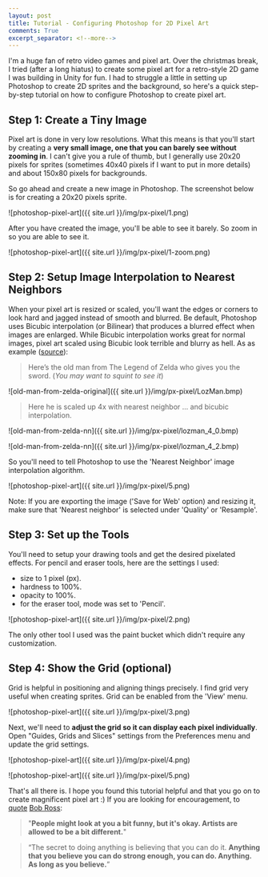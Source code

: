 ```yaml
---
layout: post
title: Tutorial - Configuring Photoshop for 2D Pixel Art
comments: True
excerpt_separator: <!--more-->
---
```


I'm a huge fan of retro video games and pixel art. Over the christmas break, I tried (after a long hiatus) to create some pixel art for a retro-style 2D game I was building in Unity for fun. I had to struggle a little in setting up Photoshop to create 2D sprites and the background, so here's a quick step-by-step tutorial on how to configure Photoshop to create pixel art.

## Step 1: Create a Tiny Image

Pixel art is done in very low resolutions. What this means is that you'll start by creating a **very small image, one that you can barely see without zooming in**. I can't give you a rule of thumb, but I generally use 20x20 pixels for sprites (sometimes 40x40 pixels if I want to put in more details) and about 150x80 pixels for backgrounds.

So go ahead and create a new image in Photoshop. The screenshot below is for creating a 20x20 pixels sprite.

![photoshop-pixel-art]({{ site.url }}/img/px-pixel/1.png)

After you have created the image, you'll be able to see it barely. So zoom in so you are able to see it.

![photoshop-pixel-art]({{ site.url }}/img/px-pixel/1-zoom.png)

## Step 2: Setup Image Interpolation to Nearest Neighbors

When your pixel art is resized or scaled, you'll want the edges or corners to look hard and jagged instead of smooth and blurred. Be default, Photoshop uses Bicubic interpolation (or Bilinear) that produces a blurred effect when images are enlarged. While Bicubic interpolation works great for normal images, pixel art scaled using Bicubic look terrible and blurry as hell. As as example ([source](http://blog.demofox.org/2015/08/15/resizing-images-with-bicubic-interpolation/)):

> Here’s the old man from The Legend of Zelda who gives you the sword. (*You may want to squint to see it*)

![old-man-from-zelda-original]({{ site.url }}/img/px-pixel/LozMan.bmp)

> Here he is scaled up 4x with nearest neighbor ... and bicubic interpolation.

![old-man-from-zelda-nn]({{ site.url }}/img/px-pixel/lozman_4_0.bmp)

![old-man-from-zelda-nn]({{ site.url }}/img/px-pixel/lozman_4_2.bmp)

So you'll need to tell Photoshop to use the 'Nearest Neighbor' image interpolation algorithm.

![photoshop-pixel-art]({{ site.url }}/img/px-pixel/5.png)

Note: If you are exporting the image ('Save for Web' option) and resizing it, make sure that 'Nearest neighbor' is selected under 'Quality' or 'Resample'.

## Step 3: Set up the Tools

You'll need to setup your drawing tools and get the desired pixelated effects. For pencil and eraser tools, here are the settings I used:

* size to 1 pixel (px).
* hardness to 100%.
* opacity to 100%.
* for the eraser tool, mode was set to 'Pencil'.

![photoshop-pixel-art]({{ site.url }}/img/px-pixel/2.png)

The only other tool I used was the paint bucket which didn't require any customization.

## Step 4: Show the Grid (optional)

Grid is helpful in positioning and aligning things precisely. I find grid very useful when creating sprites. Grid can be enabled from the 'View' menu.

![photoshop-pixel-art]({{ site.url }}/img/px-pixel/3.png)

Next, we'll need to **adjust the grid so it can display each pixel individually**. Open "Guides, Grids and Slices" settings from the Preferences menu and update the grid settings.

![photoshop-pixel-art]({{ site.url }}/img/px-pixel/4.png)

![photoshop-pixel-art]({{ site.url }}/img/px-pixel/5.png)

That's all there is. I hope you found this tutorial helpful and that you go on to create magnificent pixel art :) If you are looking for encouragement, to [quote](http://www.bobrossquotes.com/quotes.shtml) [Bob Ross](https://en.wikipedia.org/wiki/Bob_Ross):

> "**People might look at you a bit funny, but it's okay. Artists are allowed to be a bit different.**"

> “The secret to doing anything is believing that you can do it. **Anything that you believe you can do strong enough, you can do. Anything. As long as you believe.**”
